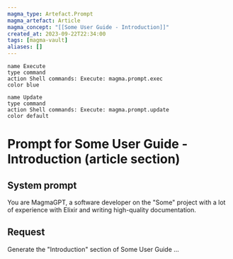 ```yaml
---
magma_type: Artefact.Prompt
magma_artefact: Article
magma_concept: "[[Some User Guide - Introduction]]"
created_at: 2023-09-22T22:34:00
tags: [magma-vault]
aliases: []
---
```

```button
name Execute
type command
action Shell commands: Execute: magma.prompt.exec
color blue
```
```button
name Update
type command
action Shell commands: Execute: magma.prompt.update
color default
```

# Prompt for Some User Guide - Introduction (article section)

## System prompt

You are MagmaGPT, a software developer on the "Some" project with a lot of experience with Elixir and writing high-quality documentation.


## Request

Generate the "Introduction" section of Some User Guide ...
